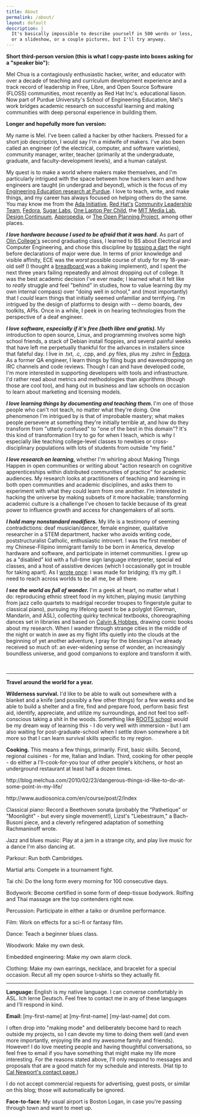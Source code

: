 ```yaml
---
title: About
permalink: /about/
layout: default
description: |
  It's basically impossible to describe yourself in 500 words or less,
  or a slideshow, or a couple pictures, but I'll try anyway.
---
```

<p><strong>Short third-person version (this is what I copy-paste into boxes asking for a "speaker bio"):</strong></p>
<p>Mel Chua is a contagiously enthusiastic hacker, writer, and educator with over a decade of teaching and curriculum development experience and a track record of leadership in Free, Libre, and Open Source Software (FLOSS) communities, most recently as Red Hat Inc's. educational liason. Now part of Purdue University's School of Engineering Education, Mel's work bridges academic research on successful learning and making communities with deep personal experience in building them.</p>
<p><strong>Longer and hopefully more fun version:<br />
</strong></p>
<p>My name is Mel. I've been called a hacker by other hackers. Pressed for a short job description, I would say I'm a midwife of makers. I've also been called an engineer (of the electrical, computer, and software varieties), community manager, writer, teacher (primarily at the undergraduate, graduate, and faculty-development levels), and a human catalyst.</p>
<p>My quest is to make a world where makers make themselves, and I'm particularly intrigued with the space between how hackers learn and how engineers are taught (in undergrad and beyond), which is the focus of my <a href="https://engineering.purdue.edu/ENE/Academics/Graduate/Doctorate/index.html">Engineering Education research at Purdue</a>. I love to teach, write, and make things, and my career has always focused on helping others do the same. You may know me from the <a href="http://adainitiative.org/about-us/advisors/">Ada Initiative</a>, <a href="http://redhat.com">Red Hat's</a> <a href="http://communityleadershipteam.org">Community Leadership Team</a>, <a href="http://fedoraproject.org/wiki/User:Mchua">Fedora</a>, <a href="http://sugarlabs.org">Sugar Labs</a>, <a href="http://wiki.laptop.org/go/User:Mchua">One Laptop Per Child</a>, the <a href="http://media.mit.edu">MIT Media Lab</a>, <a href="http://dcontinuum.com">Design Continuum</a>, <a href="http://appropedia.org">Appropedia</a>, or <a href="http://topp.openplans.org">The Open Planning Project</a>, among other places.</p>
<p><em><strong>I love hardware because I used to be afraid that it was hard.</strong> </em>As part of <a href="http://www.olin.edu/">Olin College's</a> second graduating class, I learned to BS about Electrical and Computer Engineering, and chose this discipline by <a href="http://blog.melchua.com/2008/01/18/some-fun-old-pictures/">tossing a dart</a> the night before declarations of major were due. In terms of prior knowledge and visible affinity, ECE was the <em>worst </em>possible course of study for my 18-year-old self (I thought a <a href="http://en.wikipedia.org/wiki/Breadboard">breadboard </a>was a baking implement), and I spent the next three years failing repeatedly and almost dropping out of college. It was the best academic decision I've ever made; I learned what it felt like to <em>really </em>struggle and feel "behind" in studies, how to value learning (by my own internal compass) over "doing well in school," and (most importantly) that I <em>could </em>learn things that initially seemed unfamiliar and terrifying. I'm intrigued by the design of platforms to design with -- demo boards, dev toolkits, APIs. Once in a while, I peek in on hearing technologies from the perspective of a deaf engineer.</p>
<p><em><strong>I love software, especially if it's free (both libre and gratis). </strong></em>My introduction to open source, Linux, and programming involves some high school friends, a stack of Debian install floppies, and several painful weeks that have left me perpetually thankful for the advances in installers since that fateful day. I live in .txt, .c, .cpp, and .py files, plus my .zshrc in <a href="http://fedoraproject.org">Fedora</a>. As a former QA engineer, I learn things by filing bugs and eavesdropping on IRC channels and code reviews. Though I can and have developed code, I'm more interested in supporting developers with tools and infrastructure. I'd rather read about metrics and methodologies than algorithms (though those are cool too), and hang out in business and law schools on occasion to learn about marketing and licensing models.</p>
<p><em><strong>I love learning things by documenting and teaching them. </strong></em>I'm one of those people who can't not teach, no matter what they're doing. One phenomenon I'm intrigued by is that of improbable mastery; what makes people persevere at something they're initially terrible at, and how do they transform from "utterly confused" to "one of the best in this domain"? It's this kind of transformation I try to go for when I teach, which is why I especially like teaching college-level classes to newbies or cross-disciplinary populations with lots of students from outside "my field."</p>
<p><em><strong>I love research on learning, </strong></em>whether I'm whirling about Making Things Happen in open communities or writing about "action research on cognitive apprenticeships within distributed communities of practice" for academic audiences. My research looks at practitioners of teaching and learning in both open communities and academic disciplines, and asks them to experiment with what they could learn from one another. I'm interested in hacking the universe by making subsets of it more hackable; transforming academic culture is a challenge I've chosen to tackle because of its great power to influence growth and access for changemakers of all sorts.</p>
<p><strong><em>I hold many nonstandard modifiers.</em></strong> My life is a testimony of seeming contradictions: deaf musician/dancer, female engineer, qualitative researcher in a STEM department, hacker who avoids writing code, poststructuralist Catholic, enthusiastic introvert. I was the first member of my Chinese-Filipino immigrant family to be born in America, develop hardware and software, and participate in internet communities. I grew up as a "disabled" kid with a full-time sign language interpreter, special ed classes, and a host of assistive devices (which I occasionally got in trouble for taking apart). As I <a href="http://blog.melchua.com/2013/04/05/i-need-to-reach-across-worlds-to-be-all-me-be-all-there-2/">wrote once</a>: I was made for bridging; it’s my gift. I need to reach across worlds to be all me, be all there.</p>
<p><strong><em>I see the world as full of wonder.</em> </strong>I'm a geek at heart, no matter what I do: reproducing ethnic street food in my kitchen, playing music (anything from jazz cello quartets to madrigal recorder troupes to fingerstyle guitar to classical piano), pursuing my lifelong quest to be a polyglot (German, Mandarin, and ASL), collecting quirky technical textbooks, choreographing dances set in libraries and based on <a href="http://en.wikipedia.org/wiki/Calvin_and_Hobbes">Calvin &amp; Hobbes</a>, drawing comic books about my research. When I wander through strange cities in the middle of the night or watch in awe as my flight lifts quietly into the clouds at the beginning of yet another adventure, I pray for the blessings I've already received so much of: an ever-widening sense of wonder, an increasingly boundless universe, and good companions to explore and transform it with.</p>
<p>&nbsp;</p>

---

<p><strong>Travel around the world for a year.</strong></p>
<p><strong>Wilderness survival.</strong> I'd like to be able to walk out somewhere with a blanket and a knife (and possibly a few other things) for a few weeks and be able to build a shelter and a fire, find and prepare food, perform basic first aid, identify, appreciate, and utilize my surroundings, and not feel too self-conscious taking a shit in the woods. Something like <a href="http://rootsvt.com/wsip">ROOTS school</a> would be my dream way of learning this - I do very well with immersion - but I am also waiting for post-graduate-school when I settle down somewhere a bit more so that I can learn survival skills specific to my region.</p>
<p><strong>Cooking.</strong> This means a few things, primarily. First, basic skills. Second, regional cuisines - for me, Italian and Indian. Third, cooking for other people - do either a I'll-cook-for-you tour of other people's kitchens, or host an underground restaurant at least half a dozen times.</p>
<p>http://blog.melchua.com/2010/02/23/dangerous-things-id-like-to-do-at-some-point-in-my-life/</p>
<p>http://www.audiosonica.com/en/course/post/2/Index</p>
<p>Classical piano: Record a Beethoven sonata (probably the "Pathetique" or "Moonlight" - but every single movement!), Lizst's "Liebestraum," a Bach-Busoni piece, and a cleverly refingered adaptation of something Rachmaninoff wrote.</p>
<p>Jazz and blues music: Play at a jam in a strange city, and play live music for a dance I'm also dancing at.</p>
<p>Parkour: Run both Cambridges.</p>
<p>Martial arts: Compete in a tournament fight.</p>
<p>Tai chi: Do the long form every morning for 100 consecutive days.</p>
<p>Bodywork: Become certified in some form of deep-tissue bodywork. Rolfing and Thai massage are the top contenders right now.</p>
<p>Percussion: Participate in either a taiko or drumline performance.</p>
<p>Film: Work on effects for a sci-fi or fantasy film.</p>
<p>Dance: Teach a beginner blues class.</p>
<p>Woodwork: Make my own desk.</p>
<p>Embedded engineering: Make my own alarm clock.</p>
<p>Clothing: Make my own earrings, necklace, and bracelet for a special occasion. Recut all my open source t-shirts so they actually fit.</p>

---

<p><strong>Language: </strong>English is my native language. I can converse comfortably in ASL. Ich lerne Deutsch. Feel free to contact me in any of these languages and I'll respond in kind.</p>
<p><strong>Email: </strong>[my-first-name] at [my-first-name] [my-last-name] dot com.</p>
<p>I often drop into "making mode" and deliberately become hard to reach outside my projects, so I can devote my time to doing them well (and even more importantly, enjoying life and my awesome family and friends). However! I do love meeting people and having thoughtful conversations, so feel free to email if you have something that might make my life more interesting. For the reasons stated above, I'll only respond to messages and proposals that are a good match for my schedule and interests. (Hat tip to <a href="http://calnewport.com/contact/">Cal Newport's contact page.</a>)</p>
<p>I do not accept commercial requests for advertising, guest posts, or similar on this blog; those will automatically be ignored.</p>
<p><strong>Face-to-face:</strong> My usual airport is Boston Logan, in case you're passing through town and want to meet up.</p>
